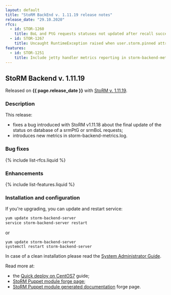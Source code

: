 ```yaml
---
layout: default
title: "StoRM BackEnd v. 1.11.19 release notes"
release_date: "29.10.2020"
rfcs:
  - id: STOR-1260
    title: BoL and PtG requests statuses not updated after recall success
  - id: STOR-1267
    title: Uncaught RuntimeException raised when user.storm.pinned attribute is not found causes SRM_INTERNAL_ERROR during srmReleaseFiles
features:
  - id: STOR-1251
    title: Include jetty handler metrics reporting in storm-backend-metrics log
---
```


## StoRM Backend v. 1.11.19

Released on **{{ page.release_date }}** with [StoRM v. 1.11.19][release-notes].

### Description

This release:

- fixes a bug introduced with StoRM v1.11.18 about the final update of the status on
database of a srmPtG or srmBoL requests;
- introduces new metrics in storm-backend-metrics.log.

### Bug fixes

{% include list-rfcs.liquid %}

### Enhancements

{% include list-features.liquid %}

### Installation and configuration

If you're upgrading, you can update and restart service:

```bash
yum update storm-backend-server
service storm-backend-server restart
```

or

```
yum update storm-backend-server
systemctl restart storm-backend-server
```

In case of a clean installation please read the [System Administrator Guide][storm-sysadmin-guide].

Read more at:
* the [Quick deploy on CentOS7][quickdeploy] guide;
* [StoRM Puppet module forge page][stormpuppetmodule];
* [StoRM Puppet module generated documentation][stormpuppetmoduledoc] forge page.

[stormpuppetmodule]: https://forge.puppet.com/cnafsd/storm
[stormpuppetmoduledoc]: https://italiangrid.github.io/storm-puppet-module/
[puppetconf]: {{site.baseurl}}/documentation/sysadmin-guide/1.11.19#puppetconfiguration
[quickdeploy]: {{site.baseurl}}/documentation/how-to/basic-storm-standalone-configuration-centos7/1.11.18/

[release-notes]: {{site.baseurl}}/release-notes/StoRM-v1.11.19.html
[upgrading]: {{site.baseurl}}/documentation/sysadmin-guide/1.11.19/#upgrading
[storm-sysadmin-guide]: {{site.baseurl}}/documentation/sysadmin-guide/1.11.19
[duservice]: {{site.baseurl}}/documentation/sysadmin-guide/1.11.19#duserviceconfiguration
